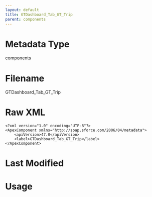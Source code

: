 ```yaml
---
layout: default
title: GTDashboard_Tab_GT_Trip
parent: components
---
```

# Metadata Type
components


# Filename 
GTDashboard_Tab_GT_Trip


# Raw XML
```
<?xml version="1.0" encoding="UTF-8"?>
<ApexComponent xmlns="http://soap.sforce.com/2006/04/metadata">
    <apiVersion>47.0</apiVersion>
    <label>GTDashboard_Tab_GT_Trip</label>
</ApexComponent>
```


# Last Modified


# Usage
